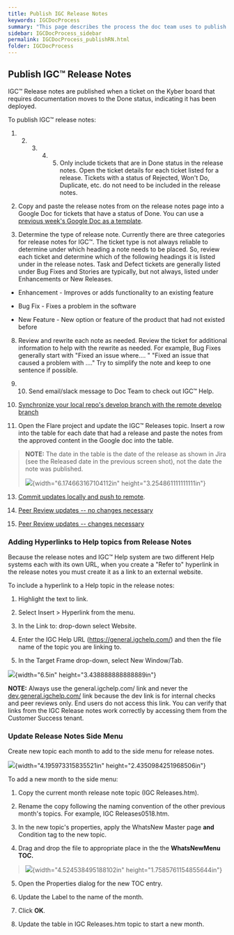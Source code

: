 ```yaml
---
title: Publish IGC Release Notes
keywords: IGCDocProcess
summary: "This page describes the process the doc team uses to publish IGC release notes."
sidebar: IGCDocProcess_sidebar
permalink: IGCDocProcess_publishRN.html
folder: IGCDocProcess
---
```

Publish IGC™ Release Notes
--------------------------

IGC™ Release notes are published when a ticket on the Kyber board that
requires documentation moves to the Done status, indicating it has been
deployed.

To publish IGC™ release notes:

1.  2.  3.  4.  5.  Only include tickets that are in Done status in the
    release notes. Open the ticket details for each ticket listed for a
    release. Tickets with a status of Rejected, Won't Do, Duplicate,
    etc. do not need to be included in the release notes.

6.  Copy and paste the release notes from on the release notes page into
    a Google Doc for tickets that have a status of Done. You can use a
    [previous week's Google Doc as a
    template](https://docs.google.com/document/d/1UUm-Rxcl1xXuYypBTa2RYpho9Bn27LptO0vS-_2ET74/edit?usp=sharing).

7.  Determine the type of release note. Currently there are three
    categories for release notes for IGC™. The ticket type is not always
    reliable to determine under which heading a note needs to be placed.
    So, review each ticket and determine which of the following headings
    it is listed under in the release notes. Task and Defect tickets are
    generally listed under Bug Fixes and Stories are typically, but not
    always, listed under Enhancements or New Releases.

-   Enhancement - Improves or adds functionality to an existing feature

-   Bug Fix - Fixes a problem in the software

-   New Feature - New option or feature of the product that had not
    existed before

8.  Review and rewrite each note as needed. Review the ticket for
    additional information to help with the rewrite as needed. For
    example, Bug Fixes generally start with "Fixed an issue where.... "
    "Fixed an issue that caused a problem with ...." Try to simplify the
    note and keep to one sentence if possible.

9.  10. Send email/slack message to Doc Team to check out IGC™ Help.

11. [Synchronize your local repo's develop branch with the remote
    develop branch](#_Synchronize_your_local)

12. Open the Flare project and update the IGC™ Releases topic. Insert a
    row into the table for each date that had a release and paste the
    notes from the approved content in the Google doc into the table.

> **NOTE:** The date in the table is the date of the release as shown in
> Jira (see the Released date in the previous screen shot), not the date
> the note was published.
>
> ![](media/image13.png){width="6.174663167104112in"
> height="3.254861111111111in"}

13. [Commit updates locally and push to
    remote](#commit-updates-locally-and-push-to-remote).

14. [Peer Review updates -- no changes
    necessary](#peer-review-updates-no-changes-necessary)

15. [Peer Review updates -- changes
    necessary](#peer-review-updates-changes-necessary)

### Adding Hyperlinks to Help topics from Release Notes

Because the release notes and IGC™ Help system are two different Help
systems each with its own URL, when you create a "Refer to" hyperlink in
the release notes you must create it as a link to an external website.

To include a hyperlink to a Help topic in the release notes:

1.  Highlight the text to link.

2.  Select Insert \> Hyperlink from the menu.

3.  In the Link to: drop-down select Website.

4.  Enter the IGC Help URL (<https://general.igchelp.com/>) and then the
    file name of the topic you are linking to.

5.  In the Target Frame drop-down, select New Window/Tab.

![](media/image14.png){width="6.5in" height="3.438888888888889in"}

**NOTE:** Always use the general.igchelp.com/ link and never the
[dev.general.igchelp.com/](http://dev.general.igchelp.com/) link because
the dev link is for internal checks and peer reviews only. End users do
not access this link. You can verify that links from the IGC Release
notes work correctly by accessing them from the Customer Success tenant.

### Update Release Notes Side Menu

Create new topic each month to add to the side menu for release notes.

![](media/image15.png){width="4.195973315835521in"
height="2.4350984251968506in"}

To add a new month to the side menu:

1.  Copy the current month release note topic (IGC Releases.htm).

2.  Rename the copy following the naming convention of the other
    previous month's topics. For example, IGC Releases0518.htm.

3.  In the new topic's properties, apply the WhatsNew Master page
    **and** Condition tag to the new topic.

4.  Drag and drop the file to appropriate place in the the
    **WhatsNewMenu TOC.**

> ![](media/image16.png){width="4.524538495188102in"
> height="1.7585761154855644in"}

5.  Open the Properties dialog for the new TOC entry.

6.  Update the Label to the name of the month.

7.  Click **OK**.

8.  Update the table in IGC Releases.htm topic to start a new month.
